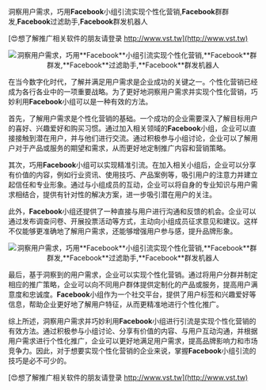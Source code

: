 洞察用户需求，巧用**Facebook**小组引流实现个性化营销,**Facebook**群群发,**Facebook**过滤助手,**Facebook**群发机器人

[😍想了解推广相关软件的朋友请登录 http://www.vst.tw](http://www.vst.tw)

 <center><img src="https://vst.tw/MP4/tuiguang/png/0.png" alt="洞察用户需求，巧用**Facebook**小组引流实现个性化营销,**Facebook**群群发,**Facebook**过滤助手,**Facebook**群发机器人"></center>

在当今数字化时代，了解并满足用户需求是企业成功的关键之一。个性化营销已经成为各行各业中的一项重要战略。为了更好地洞察用户需求并实现个性化营销，巧妙利用**Facebook**小组可以是一种有效的方法。

首先，了解用户需求是个性化营销的基础。一个成功的企业需要深入了解目标用户的喜好、兴趣爱好和购买习惯。通过加入相关领域的**Facebook**小组，企业可以直接接触到潜在用户，并与他们进行交流。通过积极参与小组讨论，企业可以了解用户对于产品或服务的期望和需求，从而更好地定制推广内容和营销策略。

其次，巧用**Facebook**小组可以实现精准引流。在加入相关小组后，企业可以分享有价值的内容，例如行业资讯、使用技巧、产品案例等，吸引用户的注意力并建立起信任和专业形象。通过与小组成员的互动，企业可以将自身的专业知识与用户需求相结合，提供有针对性的解决方案，进一步吸引潜在用户的关注。

此外，**Facebook**小组还提供了一种直接与用户进行沟通和反馈的机会。企业可以通过发布调查问卷、开展投票活动等方式，主动向小组成员征求意见和建议。这样不仅能够更准确地了解用户需求，还能够增强用户参与感，提升品牌形象。

 <center><img src="https://vst.tw/MP4/tuiguang/png/5.png" alt="洞察用户需求，巧用**Facebook**小组引流实现个性化营销,**Facebook**群群发,**Facebook**过滤助手,**Facebook**群发机器人"></center>

最后，基于洞察到的用户需求，企业可以实现个性化营销。通过将用户分群并制定相应的推广策略，企业可以向不同用户群体提供定制化的产品或服务，提高用户满意度和忠诚度。**Facebook**小组作为一个社交平台，提供了用户标签和兴趣爱好等信息，帮助企业更好地了解用户特征，从而更精准地进行个性化推广。

综上所述，洞察用户需求并巧妙利用**Facebook**小组进行引流是实现个性化营销的有效方法。通过积极参与小组讨论、分享有价值的内容、与用户互动沟通，并根据用户需求进行个性化推广，企业可以更好地满足用户需求，提高品牌影响力和市场竞争力。因此，对于想要实现个性化营销的企业来说，掌握**Facebook**小组引流的技巧是必不可少的。

[😍想了解推广相关软件的朋友请登录 http://www.vst.tw](http://www.vst.tw)



